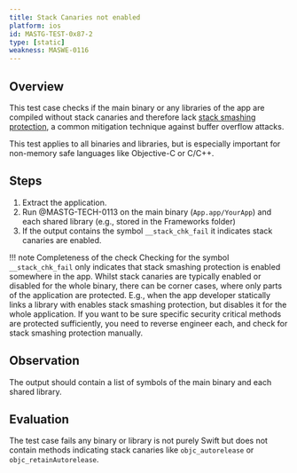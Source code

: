 ```yaml
---
title: Stack Canaries not enabled
platform: ios
id: MASTG-TEST-0x87-2
type: [static]
weakness: MASWE-0116
---
```


## Overview

This test case checks if the main binary or any libraries of the app are compiled without stack canaries and therefore lack [stack smashing protection](../../../Document/0x06i-Testing-Code-Quality-and-Build-Settings/#binary-protection-mechanisms), a common mitigation technique against buffer overflow attacks.

This test applies to all binaries and libraries, but is especially important for non-memory safe languages like Objective-C or C/C++.

## Steps

1. Extract the application.
2. Run @MASTG-TECH-0113 on the main binary (`App.app/YourApp`) and each shared library (e.g., stored in the Frameworks folder)
3. If the output contains the symbol `__stack_chk_fail` it indicates stack canaries are enabled.

!!! note Completeness of the check
    Checking for the symbol `__stack_chk_fail` only indicates that stack smashing protection is enabled somewhere in the app. Whilst stack canaries are typically enabled or disabled for the whole binary, there can be corner cases, where only parts of the application are protected. E.g., when the app developer statically links a library with enables stack smashing protection, but disables it for the whole application.
    If you want to be sure specific security critical methods are protected sufficiently, you need to reverse engineer each, and check for stack smashing protection manually.

## Observation

The output should contain a list of symbols of the main binary and each shared library.

## Evaluation

The test case fails any binary or library is not purely Swift but does not contain methods indicating stack canaries like `objc_autorelease` or `objc_retainAutorelease`.
